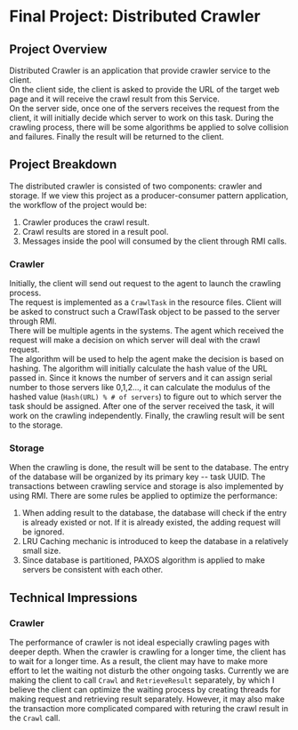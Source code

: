 # Final Project: Distributed Crawler
## Project Overview
Distributed Crawler is an application that provide crawler
service to the client. \
On the client side, the client is asked to provide the URL
of the target web page and it will receive the crawl result from
this Service. \
On the server side, once one of the servers receives the request
from the client, it will initially decide which server to work on
this task. During the crawling process, there will be some
algorithms be applied to solve collision and failures. Finally
the result will be returned to the client.

## Project Breakdown
The distributed crawler is consisted of two components: crawler 
and storage. If we view this project as a 
producer-consumer pattern application, the workflow of the 
project would be:
1. Crawler produces the crawl result.
2. Crawl results are stored in a result pool.
3. Messages inside the pool will consumed by the client through
RMI calls.


### Crawler
Initially, the client will send out request to the agent to 
launch the crawling process.\
The request is implemented as a `CrawlTask` in the resource files.
Client will be asked to construct such a CrawlTask object to be 
passed to the server through RMI.\
There will be multiple agents in the systems. The agent which 
received the request will make a decision on which server will 
deal with the crawl
request.\
The algorithm will be used to help the agent make the decision is
based on hashing. The algorithm will initially calculate the hash
value of the URL passed in. Since it knows the number of servers 
and it can assign serial number to those servers like 0,1,2...,
it can calculate the modulus of the hashed value 
(`Hash(URL) % # of servers`) to figure out to which server the
task should be assigned.
After one of the server received the task, it will work on the
crawling independently.
Finally, the crawling result will be sent to the storage.

### Storage
When the crawling is done, the result will be sent to the
database. The entry of the database will be organized by its
primary key -- task UUID.
The transactions between crawling service and storage
is also implemented by using RMI.
There are some rules be applied to optimize the performance:
1. When adding result to the database, the database will
check if the entry is already existed or not. If it is already
existed, the adding request will be ignored.
2. LRU Caching mechanic is introduced to keep the database in
a relatively small size.
3. Since database is partitioned, PAXOS algorithm is applied to
make servers be consistent with each other.

## Technical Impressions
### Crawler
The performance of crawler is not ideal especially crawling
pages with deeper depth. When the crawler is crawling for a
longer time, the client has to wait for a longer time. As a 
result, the client may have to make more effort to let the
waiting not disturb the other ongoing tasks. Currently we are
making the client to call `Crawl` and `RetrieveResult`
separately, by which I believe the client can optimize the
waiting process by creating threads for making request and
retrieving result separately. However, it may also make the
transaction more complicated compared with returing the
crawl result in the `Crawl` call.

